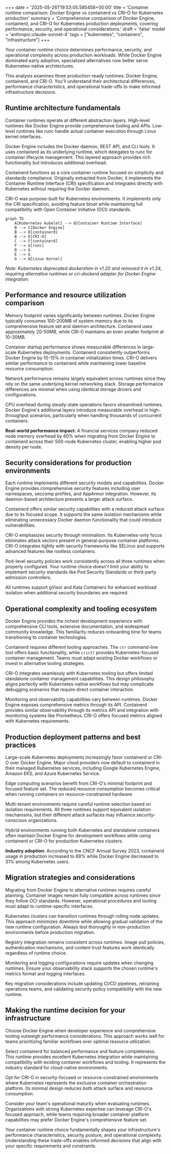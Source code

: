+++
date = '2025-05-26T19:53:05.585458+00:00'
title = 'Container runtime comparison: Docker Engine vs containerd vs CRI-O for Kubernetes production'
summary = 'Comprehensive comparison of Docker Engine, containerd, and CRI-O for Kubernetes production deployments, covering performance, security, and operational considerations.'
draft = 'false'
model = 'anthropic:claude-sonnet-4'
tags = ["kubernetes", "containers", "infrastructure"]
+++

Your container runtime choice determines performance, security, and operational
complexity across production workloads. While Docker Engine dominated early
adoption, specialized alternatives now better serve Kubernetes-native
architectures.

This analysis examines three production-ready runtimes: Docker Engine,
containerd, and CRI-O. You'll understand their architectural differences,
performance characteristics, and operational trade-offs to make informed
infrastructure decisions.

## Runtime architecture fundamentals

Container runtimes operate at different abstraction layers. High-level runtimes
like Docker Engine provide comprehensive tooling and APIs. Low-level runtimes
like runc handle actual container execution through Linux kernel interfaces.

Docker Engine includes the Docker daemon, REST API, and CLI tools. It uses
containerd as its underlying runtime, which delegates to runc for container
lifecycle management. This layered approach provides rich functionality but
introduces additional overhead.

Containerd functions as a core container runtime focused on simplicity and
standards compliance. Originally extracted from Docker, it implements the
Container Runtime Interface (CRI) specification and integrates directly with
Kubernetes without requiring the Docker daemon.

CRI-O was purpose-built for Kubernetes environments. It implements only the CRI
specification, avoiding feature bloat while maintaining full compatibility with
Open Container Initiative (OCI) standards.

```mermaid
graph TD
    A[Kubernetes kubelet] --> B[Container Runtime Interface]
    B --> C[Docker Engine]
    B --> D[containerd]
    B --> E[CRI-O]
    C --> F[containerd]
    F --> G[runc]
    D --> G
    E --> G
    G --> H[Linux Kernel]
```

*Note: Kubernetes deprecated dockershim in v1.20 and removed it in v1.24,
requiring alternative runtimes or cri-dockerd adapter for Docker Engine
integration.*

## Performance and resource utilization comparison

Memory footprint varies significantly between runtimes. Docker Engine typically
consumes 100-200MB of system memory due to its comprehensive feature set and
daemon architecture. Containerd uses approximately 20-50MB, while CRI-O
maintains an even smaller footprint at 10-30MB.

Container startup performance shows measurable differences in large-scale
Kubernetes deployments. Containerd consistently outperforms Docker Engine by
10-15% in container initialization times. CRI-O delivers similar performance to
containerd while maintaining lower baseline resource consumption.

Network performance remains largely equivalent across runtimes since they rely
on the same underlying kernel networking stack. Storage performance differences
are minimal when using identical storage drivers and configurations.

CPU overhead during steady-state operations favors streamlined runtimes. Docker
Engine's additional layers introduce measurable overhead in high-throughput
scenarios, particularly when handling thousands of concurrent containers.

**Real-world performance impact**: A financial services company reduced node
memory overhead by 60% when migrating from Docker Engine to containerd across
their 500-node Kubernetes cluster, enabling higher pod density per node.

## Security considerations for production environments

Each runtime implements different security models and capabilities. Docker
Engine provides comprehensive security features including user namespaces,
seccomp profiles, and AppArmor integration. However, its daemon-based
architecture presents a larger attack surface.

Containerd offers similar security capabilities with a reduced attack surface
due to its focused scope. It supports the same isolation mechanisms while
eliminating unnecessary Docker daemon functionality that could introduce
vulnerabilities.

CRI-O emphasizes security through minimalism. Its Kubernetes-only focus
eliminates attack vectors present in general-purpose container platforms. CRI-O
integrates tightly with security frameworks like SELinux and supports advanced
features like rootless containers.

Pod-level security policies work consistently across all three runtimes when
properly configured. Your runtime choice doesn't limit your ability to
implement security standards like Pod Security Standards or third-party
admission controllers.

All runtimes support gVisor and Kata Containers for enhanced workload isolation
when additional security boundaries are required.

## Operational complexity and tooling ecosystem

Docker Engine provides the richest development experience with comprehensive
CLI tools, extensive documentation, and widespread community knowledge. This
familiarity reduces onboarding time for teams transitioning to container
technologies.

Containerd requires different tooling approaches. The `ctr` command-line tool
offers basic functionality, while `crictl` provides Kubernetes-focused
container management. Teams must adapt existing Docker workflows or invest in
alternative tooling strategies.

CRI-O integrates seamlessly with Kubernetes tooling but offers limited
standalone container management capabilities. This design philosophy aligns
perfectly with Kubernetes-native workflows but may complicate debugging
scenarios that require direct container interaction.

Monitoring and observability capabilities vary between runtimes. Docker Engine
exposes comprehensive metrics through its API. Containerd provides similar
observability through its metrics API and integration with monitoring systems
like Prometheus. CRI-O offers focused metrics aligned with Kubernetes
requirements.

## Production deployment patterns and best practices

Large-scale Kubernetes deployments increasingly favor containerd or CRI-O over
Docker Engine. Major cloud providers now default to containerd in their managed
Kubernetes services, including Google Kubernetes Engine, Amazon EKS, and Azure
Kubernetes Service.

Edge computing scenarios benefit from CRI-O's minimal footprint and focused
feature set. The reduced resource consumption becomes critical when running
containers on resource-constrained hardware.

Multi-tenant environments require careful runtime selection based on isolation
requirements. All three runtimes support equivalent isolation mechanisms, but
their different attack surfaces may influence security-conscious organizations.

Hybrid environments running both Kubernetes and standalone containers often
maintain Docker Engine for development workflows while using containerd or
CRI-O for production Kubernetes clusters.

**Industry adoption**: According to the CNCF Annual Survey 2023, containerd
usage in production increased to 69% while Docker Engine decreased to 31% among
Kubernetes users.

## Migration strategies and considerations

Migrating from Docker Engine to alternative runtimes requires careful planning.
Container images remain fully compatible across runtimes since they follow OCI
standards. However, operational procedures and tooling must adapt to
runtime-specific interfaces.

Kubernetes clusters can transition runtimes through rolling node updates. This
approach minimizes downtime while allowing gradual validation of the new
runtime configuration. Always test thoroughly in non-production environments
before production migration.

Registry integration remains consistent across runtimes. Image pull policies,
authentication mechanisms, and content trust features work identically
regardless of runtime choice.

Monitoring and logging configurations require updates when changing runtimes.
Ensure your observability stack supports the chosen runtime's metrics format
and logging interfaces.

Key migration considerations include updating CI/CD pipelines, retraining
operations teams, and validating security policy compatibility with the new
runtime.

## Making the runtime decision for your infrastructure

Choose Docker Engine when developer experience and comprehensive tooling
outweigh performance considerations. This approach works well for teams
prioritizing familiar workflows over optimal resource utilization.

Select containerd for balanced performance and feature completeness. This
runtime provides excellent Kubernetes integration while maintaining
compatibility with existing container workflows and tooling. It represents the
industry standard for cloud-native environments.

Opt for CRI-O in security-focused or resource-constrained environments where
Kubernetes represents the exclusive container orchestration platform. Its
minimal design reduces both attack surface and resource consumption.

Consider your team's operational maturity when evaluating runtimes.
Organizations with strong Kubernetes expertise can leverage CRI-O's focused
approach, while teams requiring broader container platform capabilities may
prefer Docker Engine's comprehensive feature set.

Your container runtime choice fundamentally shapes your infrastructure's
performance characteristics, security posture, and operational complexity.
Understanding these trade-offs enables informed decisions that align with your
specific requirements and constraints.
